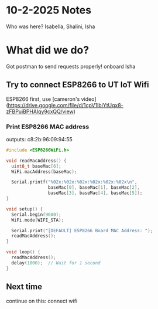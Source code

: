 # 10-2-2025 Notes

Who was here? Isabella, Shalini, Isha

# What did we do?
Got postman to send requests properly!
onboard Isha

## Try to connect ESP8266 to UT IoT Wifi
ESP8266
first, use [cameron's video] (https://drive.google.com/file/d/1cpV1IbiYtUqx8-zFBPuiBPHAlqy9cxQQ/view)


### Print ESP8266 MAC address
outputs: c8:2b:96:09:94:55

```cpp
#include <ESP8266WiFi.h>

void readMacAddress() {
  uint8_t baseMac[6];
  WiFi.macAddress(baseMac);

  Serial.printf("%02x:%02x:%02x:%02x:%02x:%02x\n",
                baseMac[0], baseMac[1], baseMac[2],
                baseMac[3], baseMac[4], baseMac[5]);
}

void setup() {
  Serial.begin(9600);
  WiFi.mode(WIFI_STA);

  Serial.print("[DEFAULT] ESP8266 Board MAC Address: ");
  readMacAddress();
}

void loop() {
  readMacAddress();
  delay(1000);  // Wait for 1 second
}
```

## Next time

continue on this: connect wifi
